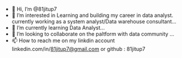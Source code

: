 - 👋 Hi, I’m @81jitup7
- 👀 I’m interested in Learning and building my career in data analyst. currently working as a system analyst/Data warehouse consultant...
- 🌱 I’m currently learning Data Analyst...
- 💞️ I’m looking to collaborate on the paltform with data community ...
- 📫 How to reach me on my linkdin account linkedin.com/in/81jitup7@gmail.com or github : 81jitup7 

<!---
81jitup7/81jitup7 is a ✨ special ✨ repository because its `README.md` (this file) appears on your GitHub profile.
You can click the Preview link to take a look at your changes.
--->
